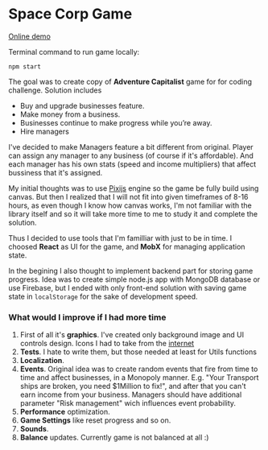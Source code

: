 # Space Corp Game

[Online demo](https://space-corp-game.herokuapp.com/ "Online demo")

Terminal command to run game locally:
```
npm start
```

The goal was to create copy of **Adventure Capitalist** game for for coding challenge. Solution includes
- Buy and upgrade businesses feature.
- Make money from a business.
- Businesses continue to make progress while you’re away.
- Hire managers

I've decided to make Managers feature a bit different from original. Player can assign any manager to any business (of course if it's affordable). And each manager has his own stats (speed and income multipliers) that affect bussiness that it's assigned.

My initial thoughts was to use [Pixijs](https://www.pixijs.com/ "Pixijs") engine so the game be fully build using canvas. But then I realized that I will not fit into given timeframes of 8-16 hours, as even though I know how canvas works, I'm not familiar with the library itself and so it will take more time to me to study it and complete the solution.

Thus I decided to use tools that I'm familliar with just to be in time.
I choosed **React** as UI for the game, and **MobX** for managing application state.

In the begining I also thought to implement backend part for storing game progress. Idea was to create simple node.js app with MongoDB database or use Firebase, but I ended with only front-end solution with saving game state in `localStorage` for the sake of development speed.

### What would I improve if I had more time

1. First of all it's **graphics**. I've created only background image and UI controls design. Icons I had to take from the [internet](https://goodstuffnononsense.com/ "internet")
2. **Tests**. I hate to write them, but those needed at least for Utils functions
3. **Localization**.
4. **Events**. Original idea was to create random events that fire from time to time and affect businesses, in a Monopoly manner. E.g. "Your Transport ships are broken, you need $1Million to fix!", and after that you can't earn income from your business. Managers should have additional parameter "Risk management" wich influences event probability.
5. **Performance** optimization.
6. **Game Settings** like reset progress and so on.
7. **Sounds**.
8. **Balance** updates. Currently game is not balanced at all :)